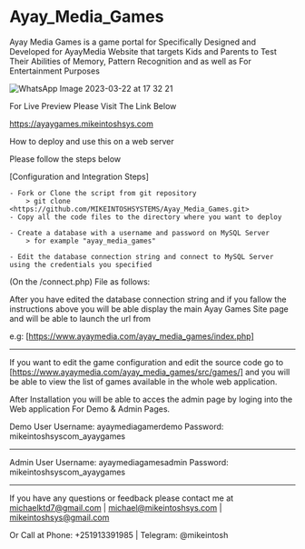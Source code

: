 # Ayay_Media_Games
Ayay Media Games is a game portal for Specifically Designed and Developed for AyayMedia Website that targets Kids and Parents to Test Their Abilities of Memory, Pattern Recognition and as well as For Entertainment Purposes 



![WhatsApp Image 2023-03-22 at 17 32 21](https://user-images.githubusercontent.com/37907891/226960106-79b9a679-1065-4603-bb24-6d5d0843f9ec.jpg)


For Live Preview Please Visit The Link Below

https://ayaygames.mikeintoshsys.com



How to deploy and use this on a web server

Please follow the steps below 

[Configuration and Integration Steps]
 
    - Fork or Clone the script from git repository
        > git clone <https://github.com/MIKEINTOSHSYSTEMS/Ayay_Media_Games.git>
    - Copy all the code files to the directory where you want to deploy

    - Create a database with a username and password on MySQL Server
        > for example "ayay_media_games"

    - Edit the database connection string and connect to MySQL Server using the credentials you specified
(On the /connect.php) File as follows:

<?php
define( "DB_DSN", "mysql:host=localhost;dbname=ayay_media_games" );
define( "DB_USERNAME", "ayay_media_games" );
define( "DB_PASSWORD", "ayay_media_games" );
?>

After you have edited the database connection string and if you fallow the instructions above you will be able display the main Ayay Games Site page and will be able to launch the url from 

e.g: [https://www.ayaymedia.com/ayay_media_games/index.php]


---------------------------------------------------------------------------------------------------------------------------------

If you want to edit the game configuration and edit the source code
go to [https://www.ayaymedia.com/ayay_media_games/src/games/] and you will be able to view the list of games available in the whole web application.

After Installation you will be able to acces the admin page by loging into the 
Web application For Demo & Admin Pages.

Demo User
Username: ayaymediagamerdemo
Password: mikeintoshsyscom_ayaygames

--------------------------------------------------------------------------------------------------------------------------------

Admin User
Username: ayaymediagamesadmin
Password: mikeintoshsyscom_ayaygames


--------------------------------------------------------------------------------------------------------------------------------

If you have any questions or feedback please contact me at
michaelktd7@gmail.com | michael@mikeintoshsys.com | mikeintoshsys@gmail.com

Or Call at Phone: +251913391985 | Telegram: @mikeintosh

